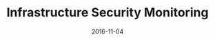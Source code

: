 ---
title: Infrastructure Security Monitoring
date: 2016-11-04
type: video
event: DevOps Days India 2016
link: https://www.youtube.com/watch?v=RmfoDR_4Dcg
image: ./videos-bg.png
---